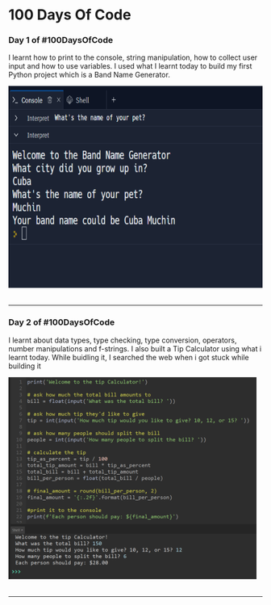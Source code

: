 # 100 Days Of Code

### Day 1 of #100DaysOfCode
I learnt how to print to the console, string manipulation, how to collect user input and how to use variables.
I used what I learnt today to build my first Python project which is a Band Name Generator.

<img src="https://github.com/trevorcj/100DaysOfCode/blob/main/Day%201%20-%20Band%20Name%20Generator/Day1-app.PNG" height="400"><br><br>

---

### Day 2 of #100DaysOfCode
I learnt about data types, type checking, type conversion, operators, number manipulations and f-strings. 
I also built a Tip Calculator using what i learnt today. While buidling it, I searched the web when i got stuck while building it

<img src="https://github.com/trevorcj/100DaysOfCode/blob/main/Day%202%20-%20Tip%20Calculator/day2.PNG" height="400"><br><br>

---


